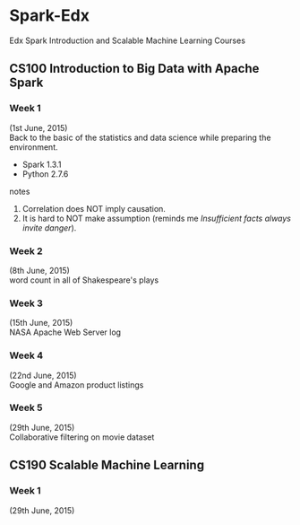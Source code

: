 # Spark-Edx
Edx Spark Introduction and Scalable Machine Learning Courses

## CS100 Introduction to Big Data with Apache Spark

### Week 1
(1st June, 2015)  
Back to the basic of the statistics and data science while preparing the environment. 
* Spark 1.3.1 
* Python 2.7.6

notes  
1. Correlation does NOT imply causation.  
2. It is hard to NOT make assumption (reminds me *Insufficient facts always invite danger*).  

### Week 2
(8th June, 2015)  
word count in all of Shakespeare's plays

### Week 3
(15th June, 2015)  
NASA Apache Web Server log

### Week 4
(22nd June, 2015)  
Google and Amazon product listings

### Week 5
(29th June, 2015)  
Collaborative filtering on movie dataset

## CS190 Scalable Machine Learning

### Week 1
(29th June, 2015)  

